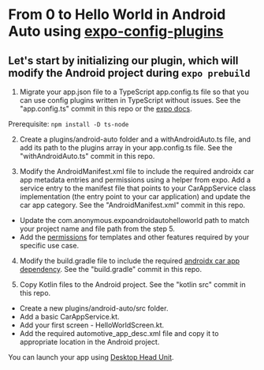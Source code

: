 # From 0 to Hello World in Android Auto using [expo-config-plugins](https://docs.expo.dev/config-plugins/introduction/)

## Let's start by initializing our plugin, which will modify the Android project during ```expo prebuild```

1. Migrate your app.json file to a TypeScript app.config.ts file so that you can use config plugins written in TypeScript without issues. See the "app.config.ts" commit in this repo or the [expo docs](https://docs.expo.dev/guides/typescript/).

Prerequisite:
```npm install -D ts-node```

2. Create a plugins/android-auto folder and a withAndroidAuto.ts file, and add its path to the plugins array in your app.config.ts file. See the "withAndroidAuto.ts" commit in this repo.

3. Modify the AndroidManifest.xml file to include the required androidx car app metadata entries and permissions using a helper from expo. Add a service entry to the manifest file that points to your CarAppService class implementation (the entry point to your car application) and update the car app category. See the "AndroidManifest.xml" commit in this repo.

  - Update the com.anonymous.expoandroidautohelloworld path to match your project name and file path from the step 5.
  - Add the [permissions](https://developer.android.com/reference/androidx/car/app/CarAppPermission) for templates and other features required by your specific use case.

4. Modify the build.gradle file to include the required [androidx car app dependency](https://developer.android.com/jetpack/androidx/releases/car-app). See the "build.gradle" commit in this repo.

5. Copy Kotlin files to the Android project. See the "kotlin src" commit in this repo.
  - Create a new plugins/android-auto/src folder.
  - Add a basic CarAppService.kt.
  - Add your first screen - HelloWorldScreen.kt.
  - Add the required automotive_app_desc.xml file and copy it to appropriate location in the Android project.

You can launch your app using [Desktop Head Unit](https://developer.android.com/training/cars/testing/dhu).

